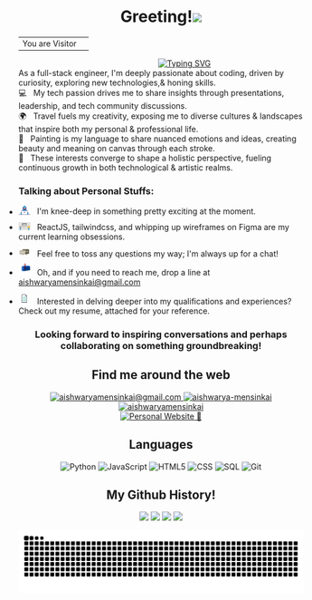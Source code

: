 <h1 align="center">Greeting!<img src="https://media.giphy.com/media/hvRJCLFzcasrR4ia7z/giphy.gif" width="40"></h1>

<div align="center">
  <table>
    <tr>
      <td>You are Visitor</td>
      <td><img src="https://profile-counter.glitch.me/aishwaryamensinkai/count.svg" alt="" /></td>
    </tr>
  </table>
</div>

<div align="center">
  &nbsp;&nbsp;&nbsp;&nbsp;&nbsp;&nbsp;&nbsp;&nbsp;&nbsp;&nbsp;&nbsp;&nbsp;&nbsp;&nbsp;&nbsp;&nbsp;&nbsp;&nbsp;&nbsp;&nbsp;
  <a href="https://git.io/typing-svg"><img src="https://readme-typing-svg.demolab.com?font=Fira+Code&pause=1000&random=true&width=435&lines=I'm+Aishwarya+Girish+Mensinkai" alt="Typing SVG" /></a>
</div>

<p style="margin-bottom: 0px !important; margin-top: 0px !important; ">
  As a full-stack engineer, I'm deeply passionate about coding, driven by curiosity, exploring new technologies,& honing skills.
  <br/>
</p>

<p style="margin-bottom: 0px !important; margin-top: 0px !important; ">
  💻 &nbsp; My tech passion drives me to share insights through presentations, leadership, and tech community discussions.
  <br/>
  🌍 &nbsp; Travel fuels my creativity, exposing me to diverse cultures & landscapes that inspire both my personal & professional life.
  <br/>
  🎨 &nbsp; Painting is my language to share nuanced emotions and ideas, creating beauty and meaning on canvas through each stroke.
  <br/>
  🌟 &nbsp; These interests converge to shape a holistic perspective, fueling continuous growth in both technological & artistic realms.
</p>

<h3>
  Talking about Personal Stuffs:
</h3>

<ul style="padding:0px;">
  <li style="margin-bottom: 10px;margin-top: 10px;">
    <img src="https://github.com/aishwaryamensinkai/aishwaryamensinkai/blob/main/assets/developer.gif?raw=true" width="21" />&nbsp;&nbsp;
    I'm knee-deep in something pretty exciting at the moment.
  </li>
  <li style="margin-bottom: 10px;margin-top: 10px;">
    <img src="https://github.com/aishwaryamensinkai/aishwaryamensinkai/blob/main/assets/lightning.gif?raw=true" width="21" />&nbsp;&nbsp;
    ReactJS, tailwindcss, and whipping up wireframes on Figma are my current learning obsessions.
  </li>
  <li style="margin-bottom: 10px;margin-top: 10px;">
    <img src="https://github.com/aishwaryamensinkai/aishwaryamensinkai/blob/main/assets/message.gif?raw=true" width="21" />&nbsp;&nbsp;
    Feel free to toss any questions my way; I'm always up for a chat!
  </li>
  <li style="margin-bottom: 10px;margin-top: 10px;">
    <img src="https://github.com/aishwaryamensinkai/aishwaryamensinkai/blob/main/assets/letterbox.gif?raw=true" width="21" />&nbsp;&nbsp;
    Oh, and if you need to reach me, drop a line at <a href="mailto:aishwaryamensinkai@gmail.com">aishwaryamensinkai@gmail.com</a>
  </li>
  <li style="margin-bottom: 10px;margin-top: 10px;">
    <img src="https://github.com/aishwaryamensinkai/aishwaryamensinkai/blob/main/assets/doc.gif?raw=true" width="21" />&nbsp;&nbsp;
    Interested in delving deeper into my qualifications and experiences? Check out my resume, attached for your reference.
  </li>
</ul>

<h3 align="center">
  <b>
    Looking forward to inspiring conversations and perhaps collaborating on something groundbreaking!
  </b>
</h3>

<div align="center">
  <h2>Find me around the web</h2>
  <p>
    <a href="mailto:aishwaryamensinkai@gmail.com">
      <img src="https://img.shields.io/badge/aishwaryamensinkai@gmail.com-red?style=for-the-badge&logo=Gmail&logoColor=white&link=mailto:aishwaryamensinkai@gmail.com" alt="aishwaryamensinkai@gmail.com" />
    </a>
    <a href="https://www.linkedin.com/in/aishwarya-mensinkai/">
      <img src="https://img.shields.io/badge/aishwarya--mensinkai-0a66c2?style=for-the-badge&logo=linkedin&logoColor=white&link=https://www.linkedin.com/in/aishwarya-mensinkai/" alt="aishwarya-mensinkai" />
    </a>
    <a href="https://github.com/aishwaryamensinkai">
      <img src="https://img.shields.io/badge/aishwaryamensinkai-black?style=for-the-badge&logo=github&logoColor=white&link=https://github.com/aishwaryamensinkai" alt="aishwaryamensinkai" />
    </a>
    <br/>
    <a href="https://google.com/">
      <img src="https://img.shields.io/badge/Personal%20Website%20%F0%9F%92%BC-38678f?style=for-the-badge&link=https://google.com/" alt="Personal Website 💼" />
    </a>
  </p>


  <h2>Languages</h2>

  ![Python](https://img.shields.io/badge/-Python-000?&style=for-the-badge&logo=Python)
  ![JavaScript](https://img.shields.io/badge/-JavaScript-000?&style=for-the-badge&logo=JavaScript)
  ![HTML5](https://img.shields.io/badge/-HTML5-000?&style=for-the-badge&logo=HTML5)
  ![CSS](https://img.shields.io/badge/-css3-000?&style=for-the-badge&logo=css3)
  ![SQL](https://img.shields.io/badge/-SQL-000?&style=for-the-badge&logo=MySQL)
  ![Git](https://img.shields.io/badge/-git-000?&style=for-the-badge&logo=git)
</div>


<div style="text-align:centre" align="center">
  <h2> My Github History!</h2>
  <img width="440px" src="https://github-readme-stats.vercel.app/api?username=aishwaryamensinkai&show_icons=true&theme=onedark">
  <img width="385px" src="https://github-readme-stats.anuraghazra1.vercel.app/api/top-langs/?username=aishwaryamensinkai&layout=compact&theme=onedark" />
  <img width="440px" src="https://github-readme-activity-graph.vercel.app/graph?username=aishwaryamensinkai&theme=github">
  <img width="385px" src="https://github-readme-streak-stats.herokuapp.com/?user=aishwaryamensinkai&theme=onedark" />

  <br/>

  ![Snake animation](https://raw.githubusercontent.com/aishwaryamensinkai/aishwaryamensinkai/output/github-contribution-grid-snake-dark.svg)
</div>
